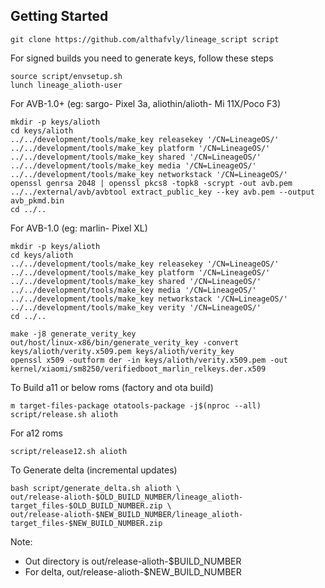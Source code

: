 Getting Started
---------------

    git clone https://github.com/althafvly/lineage_script script

For signed builds you need to generate keys, follow these steps

    source script/envsetup.sh
    lunch lineage_alioth-user

For AVB-1.0+ (eg: sargo- Pixel 3a, aliothin/alioth- Mi 11X/Poco F3)

    mkdir -p keys/alioth
    cd keys/alioth
    ../../development/tools/make_key releasekey '/CN=LineageOS/'
    ../../development/tools/make_key platform '/CN=LineageOS/'
    ../../development/tools/make_key shared '/CN=LineageOS/'
    ../../development/tools/make_key media '/CN=LineageOS/'
    ../../development/tools/make_key networkstack '/CN=LineageOS/'
    openssl genrsa 2048 | openssl pkcs8 -topk8 -scrypt -out avb.pem
    ../../external/avb/avbtool extract_public_key --key avb.pem --output avb_pkmd.bin
    cd ../..

For AVB-1.0 (eg: marlin- Pixel XL)

    mkdir -p keys/alioth
    cd keys/alioth
    ../../development/tools/make_key releasekey '/CN=LineageOS/'
    ../../development/tools/make_key platform '/CN=LineageOS/'
    ../../development/tools/make_key shared '/CN=LineageOS/'
    ../../development/tools/make_key media '/CN=LineageOS/'
    ../../development/tools/make_key networkstack '/CN=LineageOS/'
    ../../development/tools/make_key verity '/CN=LineageOS/'
    cd ../..

    make -j8 generate_verity_key
    out/host/linux-x86/bin/generate_verity_key -convert keys/alioth/verity.x509.pem keys/alioth/verity_key
    openssl x509 -outform der -in keys/alioth/verity.x509.pem -out kernel/xiaomi/sm8250/verifiedboot_marlin_relkeys.der.x509

  To Build a11 or below roms (factory and ota build)

    m target-files-package otatools-package -j$(nproc --all)
    script/release.sh alioth

  For a12 roms

    script/release12.sh alioth

  To Generate delta (incremental updates)

    bash script/generate_delta.sh alioth \
    out/release-alioth-$OLD_BUILD_NUMBER/lineage_alioth-target_files-$OLD_BUILD_NUMBER.zip \
    out/release-alioth-$NEW_BUILD_NUMBER/lineage_alioth-target_files-$NEW_BUILD_NUMBER.zip

Note:
- Out directory is out/release-alioth-$BUILD_NUMBER
- For delta, out/release-alioth-$NEW_BUILD_NUMBER
